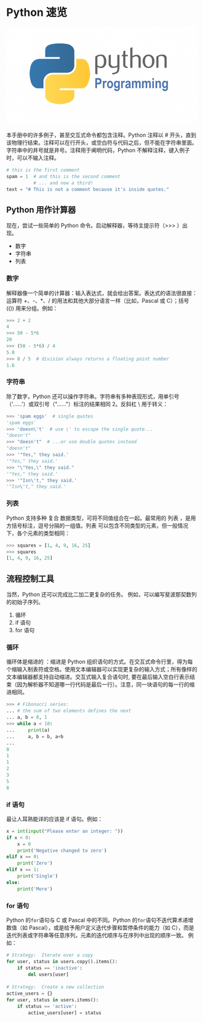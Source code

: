 # Python 速览

![Python Programming](figures/Python-Programming-Language.png)

本手册中的许多例子，甚至交互式命令都包含注释。Python 注释以 # 开头，直到该物理行结束。注释可以在行开头，或空白符与代码之后，但不能在字符串里面。字符串中的井号就是井号。注释用于阐明代码，Python 不解释注释，键入例子时，可以不输入注释。

```python
# this is the first comment
spam = 1  # and this is the second comment
          # ... and now a third!
text = "# This is not a comment because it's inside quotes."
```

## Python 用作计算器

现在，尝试一些简单的 Python 命令。启动解释器，等待主提示符（>>> ）出现。

- 数字
- 字符串
- 列表

### 数字

解释器像一个简单的计算器：输入表达式，就会给出答案。表达式的语法很直接：运算符 +、-、\*、/ 的用法和其他大部分语言一样（比如，Pascal 或 C）；括号 (()) 用来分组。例如：

```python
>>> 2 + 2
4
>>> 50 - 5*6
20
>>> (50 - 5*6) / 4
5.0
>>> 8 / 5  # division always returns a floating point number
1.6
```

### 字符串

除了数字，Python 还可以操作字符串。字符串有多种表现形式，用单引号（'……'）或双引号（"……"）标注的结果相同 2。反斜杠 \ 用于转义：

```python
>>> 'spam eggs'  # single quotes
'spam eggs'
>>> 'doesn\'t'  # use \' to escape the single quote...
"doesn't"
>>> "doesn't"  # ...or use double quotes instead
"doesn't"
>>> '"Yes," they said.'
'"Yes," they said.'
>>> "\"Yes,\" they said."
'"Yes," they said.'
>>> '"Isn\'t," they said.'
'"Isn\'t," they said.'
```

### 列表

Python 支持多种 复合 数据类型，可将不同值组合在一起。最常用的 列表 ，是用方括号标注，逗号分隔的一组值。列表 可以包含不同类型的元素，但一般情况下，各个元素的类型相同：

```python
>>> squares = [1, 4, 9, 16, 25]
>>> squares
[1, 4, 9, 16, 25]
```

## 流程控制工具

当然，Python 还可以完成比二加二更复杂的任务。 例如，可以编写斐波那契数列的初始子序列。

1. 循环
1. if 语句
1. for 语句

### 循环

循环体是缩进的 ：缩进是 Python 组织语句的方式。在交互式命令行里，得为每个缩输入制表符或空格。使用文本编辑器可以实现更复杂的输入方式；所有像样的文本编辑器都支持自动缩进。交互式输入复合语句时, 要在最后输入空白行表示结束（因为解析器不知道哪一行代码是最后一行）。注意，同一块语句的每一行的缩进相同。

```python
>>> # Fibonacci series:
... # the sum of two elements defines the next
... a, b = 0, 1
>>> while a < 10:
...     print(a)
...     a, b = b, a+b
...
0
1
1
2
3
5
8
```

### if 语句

最让人耳熟能详的应该是 if 语句。例如：

```python
x = int(input("Please enter an integer: "))
if x < 0:
    x = 0
    print('Negative changed to zero')
elif x == 0:
    print('Zero')
elif x == 1:
    print('Single')
else:
    print('More')

```

### for 语句

Python 的`for`语句与 C 或 Pascal 中的不同。Python 的`for`语句不迭代算术递增数值（如 Pascal），或是给予用户定义迭代步骤和暂停条件的能力（如 C），而是迭代列表或字符串等任意序列，元素的迭代顺序与在序列中出现的顺序一致。 例如：

```python
# Strategy:  Iterate over a copy
for user, status in users.copy().items():
    if status == 'inactive':
        del users[user]

# Strategy:  Create a new collection
active_users = {}
for user, status in users.items():
    if status == 'active':
        active_users[user] = status
```
